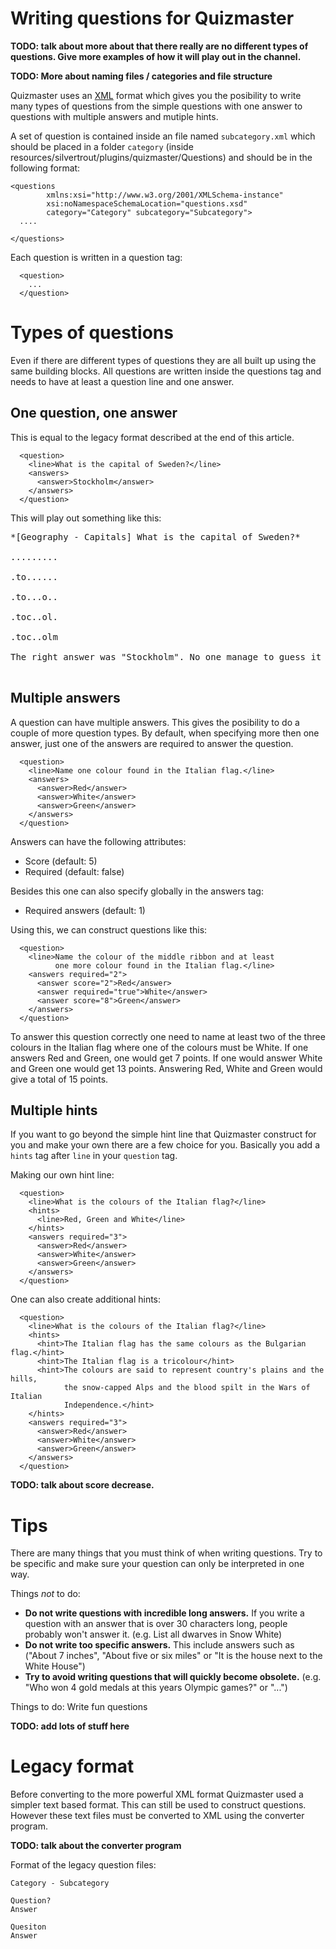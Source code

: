 # Writing questions for Quizmaster #



**TODO: talk about more about that there really are no different types of questions. Give more examples of how it will play out in the channel.**

**TODO: More about naming files / categories and file structure**

Quizmaster uses an [XML](http://en.wikipedia.org/wiki/XML) format which gives you the posibility to write many types of questions from the simple questions with one answer to questions with multiple answers and mutiple hints.

A set of question is contained inside an file named `subcategory.xml` which should be placed in a folder `category` (inside resources/silvertrout/plugins/quizmaster/Questions) and should be in the following format:

```
<questions 
        xmlns:xsi="http://www.w3.org/2001/XMLSchema-instance" 
        xsi:noNamespaceSchemaLocation="questions.xsd"
        category="Category" subcategory="Subcategory">
  ....

</questions>

```

Each question is written in a question tag:

```
  <question>
    ...
  </question>

```

# Types of questions #

Even if there are different types of questions they are all built up using the same building blocks. All questions are written inside the questions tag and needs to have at least a question line and one answer.

## One question, one answer ##

This is equal to the legacy format described at the end of this article.

```
  <question>
    <line>What is the capital of Sweden?</line>
    <answers>
      <answer>Stockholm</answer>
    </answers>
  </question>
```

This will play out something like this:

<pre>
*[Geography - Capitals] What is the capital of Sweden?*<br>
.........<br>
.to......<br>
.to...o..<br>
.toc..ol.<br>
.toc..olm<br>
The right answer was "Stockholm". No one manage to guess it correctly.<br>
</pre>

## Multiple answers ##

A question can have multiple answers. This gives the posibility to do a couple of more question types. By default, when specifying more then one answer, just one of the answers are required to answer the question.

```
  <question>
    <line>Name one colour found in the Italian flag.</line>
    <answers>
      <answer>Red</answer>
      <answer>White</answer>
      <answer>Green</answer>
    </answers>
  </question>
```

Answers can have the following attributes:

  * Score    (default: 5)
  * Required (default: false)

Besides this one can also specify globally in the answers tag:

  * Required answers  (default: 1)

Using this, we can construct questions like this:

```
  <question>
    <line>Name the colour of the middle ribbon and at least 
          one more colour found in the Italian flag.</line>
    <answers required="2">
      <answer score="2">Red</answer>
      <answer required="true">White</answer>
      <answer score="8">Green</answer>
    </answers>
  </question>
```

To answer this question correctly one need to name at least two of the three colours in the Italian flag where one of the colours must be White. If one answers Red and Green, one would get 7 points. If one would answer White and Green one would get 13 points. Answering Red, White and Green would give a total of 15 points.

## Multiple hints ##

If you want to go beyond the simple hint line that Quizmaster construct for you and make your own there are a few choice for you. Basically you add a `hints` tag after `line` in your `question` tag.

Making our own hint line:

```
  <question>
    <line>What is the colours of the Italian flag?</line>
    <hints>
      <line>Red, Green and White</line>
    </hints>
    <answers required="3">
      <answer>Red</answer>
      <answer>White</answer>
      <answer>Green</answer>
    </answers>
  </question>  
```

One can also create additional hints:

```
  <question>
    <line>What is the colours of the Italian flag?</line>
    <hints>
      <hint>The Italian flag has the same colours as the Bulgarian flag.</hint>
      <hint>The Italian flag is a tricolour</hint>
      <hint>The colours are said to represent country's plains and the hills, 
            the snow-capped Alps and the blood spilt in the Wars of Italian 
            Independence.</hint>
    </hints>
    <answers required="3">
      <answer>Red</answer>
      <answer>White</answer>
      <answer>Green</answer>
    </answers>
  </question>  
```

**TODO: talk about score decrease.**

# Tips #

There are many things that you must think of when writing questions. Try to be specific and make sure your question can only be interpreted in one way.

Things _not_ to do:

  * **Do not write questions with incredible long answers.** If you write a question with an answer that is over 30 characters long, people probably won't answer it. (e.g. List all dwarves in Snow White)
  * **Do not write too specific answers.** This include answers such as ("About 7 inches", "About five or six miles" or "It is the house next to the White House")
  * **Try to avoid writing questions that will quickly become obsolete.** (e.g. "Who won 4 gold medals at this years Olympic games?" or "...")

Things to do:
Write fun questions

**TODO: add lots of stuff here**

# Legacy format #

Before converting to the more powerful XML format Quizmaster used a simpler text based format. This can still be used to construct questions. However these text files must be converted to XML using the converter program.

**TODO: talk about the converter program**

Format of the legacy question files:

```
Category - Subcategory

Question?
Answer

Quesiton
Answer

```